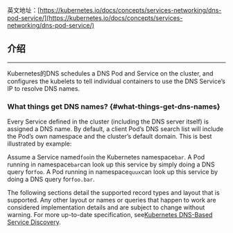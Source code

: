 英文地址：[https://kubernetes.io/docs/concepts/services-networking/dns-pod-service/](https://kubernetes.io/docs/concepts/services-networking/dns-pod-service/)

## 介绍

---

Kubernetes的DNS schedules a DNS Pod and Service on the cluster, and configures the kubelets to tell individual containers to use the DNS Service’s IP to resolve DNS names.

### What things get DNS names? {#what-things-get-dns-names}

Every Service defined in the cluster \(including the DNS server itself\) is assigned a DNS name. By default, a client Pod’s DNS search list will include the Pod’s own namespace and the cluster’s default domain. This is best illustrated by example:

Assume a Service named`foo`in the Kubernetes namespace`bar`. A Pod running in namespace`bar`can look up this service by simply doing a DNS query for`foo`. A Pod running in namespace`quux`can look up this service by doing a DNS query for`foo.bar`.

The following sections detail the supported record types and layout that is supported. Any other layout or names or queries that happen to work are considered implementation details and are subject to change without warning. For more up-to-date specification, see[Kubernetes DNS-Based Service Discovery](https://github.com/kubernetes/dns/blob/master/docs/specification.md).

  


